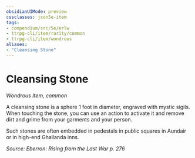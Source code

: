 ```yaml
---
obsidianUIMode: preview
cssclasses: json5e-item
tags:
- compendium/src/5e/erlw
- ttrpg-cli/item/rarity/common
- ttrpg-cli/item/wondrous
aliases: 
- "Cleansing Stone"
---
```

# Cleansing Stone
*Wondrous Item, common*  


A cleansing stone is a sphere 1 foot in diameter, engraved with mystic sigils. When touching the stone, you can use an action to activate it and remove dirt and grime from your garments and your person.

Such stones are often embedded in pedestals in public squares in Aundair or in high-end Ghallanda inns.

*Source: Eberron: Rising from the Last War p. 276*